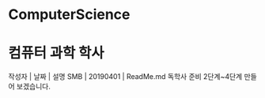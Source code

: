 # ComputerScience
# 컴퓨터 과학 학사
 작성자   |   날짜     |      설명
 SMB    |   20190401  |      ReadMe.md
 독학사 준비 2단계~4단계 만들어 보겠습니다.
